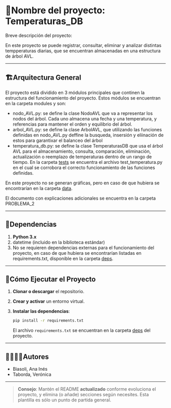 # 🐍Nombre del proyecto: Temperaturas_DB 

Breve descripción del proyecto:

En este proyecto se puede registrar, consultar, eliminar y analizar distintas tempperaturas diarias, que se encuentran almacenadas en una estructura de árbol AVL.

---
## 🏗Arquitectura General

El proyecto está dividido en 3 módulos principales que continen la estructura del funcionamiento del proyecto. Estos módulos se encuentran en la carpeta modules y son:
   * nodo_AVL.py: se define la clase NodoAVL que va a representar los nodos del árbol. Cada uno almacena una fecha y una temperatura, y referencias para mantener el orden y equilibrio del árbol.  
   * arbol_AVL.py: se define la clase ArbolAVL, que utilizando las funciones definidas en nodo_AVL.py deffine la busqueda, insersión y eliinación de estos para garantixar el balanceo del árbol
   * temperatura_db.py: se define la clase TemperaturasDB que usa el árbol AVL para el almacenamiento, consulta, comparación, eliminación, actualización o reemplazo de temperaturas dentro de un rango de tiempo. 
En la carpeta [tests](./tests) se encuentra el archivo test_temperatura.py en el cual se corrobora el correcto funcionamiento de las funciones definidas. 

En este proyecto no se generan gráficas, pero en caso de que hubiera se encontrarían en la carpeta [data](./data). 

El documento con explicaciones adicionales se encuentra en la carpeta PROBLEMA_2

---
## 📑Dependencias

1. **Python 3.x**
2. datetime (incluido en la biblioteca estándar)
3. No se requieren dependencias externas para el funcionamiento del proyecto, en caso de que hubiera se encontrarían listadas en  requirements.txt, disponible en la carpeta [deps](./deps).

---
## 🚀Cómo Ejecutar el Proyecto
1. **Clonar o descargar** el repositorio.

2. **Crear y activar** un entorno virtual.

3. **Instalar las dependencias**:
   ```bash
   pip install -r requirements.txt
   ```
   El archivo `requirements.txt` se encuentran en la carpeta [deps](./deps) del proyecto.

---
## 🙎‍♀️🙎‍♂️Autores

- Biasoli, Ana Inés
- Taborda, Verónica

---

> **Consejo**: Mantén el README **actualizado** conforme evoluciona el proyecto, y elimina (o añade) secciones según necesites. Esta plantilla es sólo un punto de partida general.
